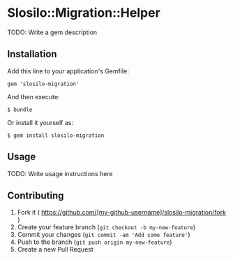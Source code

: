 # Slosilo::Migration::Helper

TODO: Write a gem description

## Installation

Add this line to your application's Gemfile:

    gem 'slosilo-migration'

And then execute:

    $ bundle

Or install it yourself as:

    $ gem install slosilo-migration

## Usage

TODO: Write usage instructions here

## Contributing

1. Fork it ( https://github.com/[my-github-username]/slosilo-migration/fork )
2. Create your feature branch (`git checkout -b my-new-feature`)
3. Commit your changes (`git commit -am 'Add some feature'`)
4. Push to the branch (`git push origin my-new-feature`)
5. Create a new Pull Request
